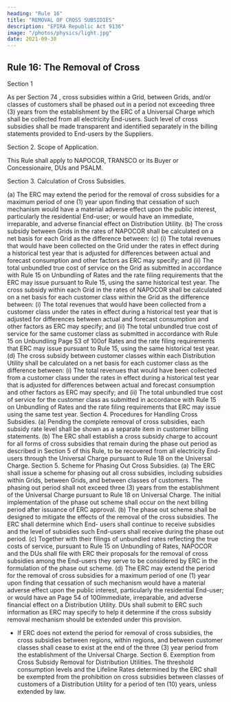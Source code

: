 ```yaml
---
heading: "Rule 16"
title: "REMOVAL OF CROSS SUBSIDIES"
description: "EPIRA Republic Act 9136"
image: "/photos/physics/light.jpg"
date: 2021-09-30
---
```



## Rule 16: The Removal of Cross

Section 1

As per Section 74 , cross subsidies within a Grid, between Grids, and/or classes of customers shall be phased out in a period not exceeding three (3) years from the establishment by the ERC of a Universal
Charge which shall be collected from all electricity End-users. Such level of
cross subsidies shall be made transparent and identified separately in the
billing statements provided to End-users by the Suppliers.

Section 2. Scope of Application.

This Rule shall apply to NAPOCOR, TRANSCO or its Buyer or Concessionaire, DUs and PSALM.

Section 3. Calculation of Cross Subsidies.

(a) The ERC may extend the period for the removal of cross subsidies for
a maximum period of one (1) year upon finding that cessation of such
mechanism would have a material adverse effect upon the public
interest, particularly the residential End-user; or would have an
immediate, irreparable, and adverse financial effect on Distribution
Utility.
(b) The cross subsidy between Grids in the rates of NAPOCOR shall be
calculated on a net basis for each Grid as the difference between:
(c)
(i) The total revenues that would have been collected on the Grid
under the rates in effect during a historical test year that is
adjusted for differences between actual and forecast
consumption and other factors as ERC may specify; and
(ii) The total unbundled true cost of service on the Grid as
submitted in accordance with Rule 15 on Unbundling of Rates
and the rate filing requirements that the ERC may issue
pursuant to Rule 15, using the same historical test year.
The cross subsidy within each Grid in the rates of NAPOCOR shall be
calculated on a net basis for each customer class within the Grid as
the difference between:
(i) The total revenues that would have been collected from a
customer class under the rates in effect during a historical test
year that is adjusted for differences between actual and forecast
consumption and other factors as ERC may specify; and
(ii) The total unbundled true cost of service for the same customer
class as submitted in accordance with Rule 15 on Unbundling
Page 53 of 100of Rates and the rate filing requirements that ERC may issue
pursuant to Rule 15, using the same historical test year.
(d)
The cross subsidy between customer classes within each Distribution
Utility shall be calculated on a net basis for each customer class as
the difference between:
(i) The total revenues that would have been collected from a
customer class under the rates in effect during a historical test
year that is adjusted for differences between actual and forecast
consumption and other factors as ERC may specify; and
(ii) The total unbundled true cost of service for the customer class
as submitted in accordance with Rule 15 on Unbundling of
Rates and the rate filing requirements that ERC may issue
using the same test year.
Section 4. Procedures for Handling Cross Subsidies.
(a) Pending the complete removal of cross subsidies, each subsidy rate
level shall be shown as a separate item in customer billing
statements.
(b) The ERC shall establish a cross subsidy charge to account for all
forms of cross subsidies that remain during the phase out period as
described in Section 5 of this Rule, to be recovered from all electricity
End-users through the Universal Charge pursuant to Rule 18 on the
Universal Charge.
Section 5. Scheme for Phasing Out Cross Subsidies.
(a) The ERC shall issue a scheme for phasing out all cross subsidies,
including subsidies within Grids, between Grids, and between classes
of customers. The phasing out period shall not exceed three (3) years
from the establishment of the Universal Charge pursuant to Rule 18
on Universal Charge. The initial implementation of the phase out
scheme shall occur on the next billing period after issuance of ERC
approval.
(b) The phase out scheme shall be designed to mitigate the effects of the
removal of the cross subsidies. The ERC shall determine which End-
users shall continue to receive subsidies and the level of subsidies
such End-users shall receive during the phase out period.
(c) Together with their filings of unbundled rates reflecting the true costs
of service, pursuant to Rule 15 on Unbundling of Rates, NAPOCOR and the
DUs shall file with ERC their proposals for the
removal of cross subsidies among the End-users they serve to be
considered by ERC in the formulation of the phase out scheme.
(d) The ERC may extend the period for the removal of cross subsidies for
a maximum period of one (1) year upon finding that cessation of such
mechanism would have a material adverse effect upon the public
interest, particularly the residential End-user; or would have an
Page 54 of 100immediate, irreparable, and adverse financial effect on a Distribution
Utility. DUs shall submit to ERC such information as
ERC may specify to help it determine if the cross subsidy removal
mechanism should be extended under this provision.
- If ERC does not extend the period for removal of cross subsidies, the
cross subsidies between regions, within regions, and between
customer classes shall cease to exist at the end of the three (3) year
period from the establishment of the Universal Charge.
Section 6. Exemption from Cross Subsidy Removal for Distribution
Utilities.
The threshold consumption levels and the Lifeline Rates determined by the
ERC shall be exempted from the prohibition on cross subsidies between
classes of customers of a Distribution Utility for a period of ten (10) years,
unless extended by law.

